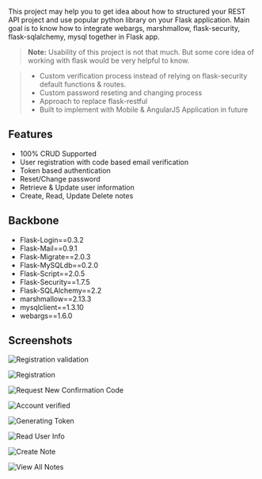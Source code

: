 This project may help you to get idea about how to structured your REST API project and use popular python library on your Flask application. Main goal is to know how to integrate webargs, marshmallow, flask-security, flask-sqlalchemy, mysql together in Flask app.

> **Note:**
Usability of this project is not that much. But some core idea of working with flask would be very helpful to know.

> - Custom verification process instead of relying on flask-security default functions & routes.
> - Custom password reseting and changing process
> - Approach to replace flask-restful
> - Built to implement with Mobile & AngularJS Application in future


Features
--
 - 100% CRUD Supported
 - User registration with code based email verification
 - Token based authentication
 - Reset/Change password
 - Retrieve & Update user information
 - Create, Read, Update Delete notes

Backbone
--
 - Flask-Login==0.3.2
 - Flask-Mail==0.9.1
 - Flask-Migrate==2.0.3
 - Flask-MySQLdb==0.2.0
 - Flask-Script==2.0.5
 - Flask-Security==1.7.5
 - Flask-SQLAlchemy==2.2
 - marshmallow==2.13.3
 - mysqlclient==1.3.10
 - webargs==1.6.0

Screenshots
--

![Registration validation](http://image.prntscr.com/image/2c39214ccb344e1d848c7f1aa8a3f2e9.png)

![Registration](http://image.prntscr.com/image/ca40e6559a2441a59bab54c758af33ed.png)

![Request New Confirmation Code](http://image.prntscr.com/image/3074af16f92b46668f971bbac681079e.png)

![Account verified](http://image.prntscr.com/image/b82af2510f6c41c88f0b13544014e056.png)

![Generating Token](http://image.prntscr.com/image/bdbe256ea8f2416b88bcd0f6d32c3eaa.png)

![Read User Info](http://image.prntscr.com/image/646acf3a55834f029e9a554f147768e5.png)

![Create Note](http://image.prntscr.com/image/a568b13451474007a30161d87b189dfd.png)

![View All Notes](http://image.prntscr.com/image/d6a93ca9989b405c9a2d92d1d1aa165e.png)
